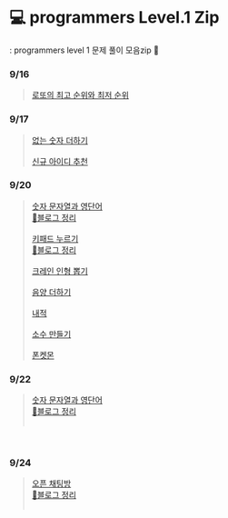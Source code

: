 # 💻 programmers Level.1 Zip
: programmers level 1 문제 풀이 모음zip 📁

### 9/16
> [로또의 최고 순위와 최저 순위](https://github.com/intersoom/programmersLv1/blob/main/%EB%A1%9C%EB%98%90%EC%9D%98%EC%B5%9C%EA%B3%A0%EC%88%9C%EC%9C%84%EC%99%80%EC%B5%9C%EC%A0%80%EC%88%9C%EC%9C%84.js)

### 9/17
> [없는 숫자 더하기](https://github.com/intersoom/programmersLv1/blob/main/%EC%97%86%EB%8A%94%EC%88%AB%EC%9E%90%EB%8D%94%ED%95%98%EA%B8%B0.js) <br><br>
> [신규 아이디 추천](https://github.com/intersoom/programmersLv1/blob/main/%EC%8B%A0%EA%B7%9C%EC%95%84%EC%9D%B4%EB%94%94%EC%B6%94%EC%B2%9C.js)

### 9/20 
> [숫자 문자열과 영단어](https://github.com/intersoom/programmersLv1/blob/main/%EC%88%AB%EC%9E%90%EB%AC%B8%EC%9E%90%EC%97%B4%EA%B3%BC%EC%98%81%EB%8B%A8%EC%96%B4.js) <br>
> [📓블로그 정리](https://blog.naver.com/cherishmyl/222511978271)<br><br>
> [키패드 누르기](https://github.com/intersoom/programmersLv1/blob/main/%ED%82%A4%ED%8C%A8%EB%93%9C%EB%88%84%EB%A5%B4%EA%B8%B0.js)<br>
> [📓블로그 정리](https://blog.naver.com/cherishmyl/222511980638)<br><br>
> [크레인 인형 뽑기](https://github.com/intersoom/programmersLv1/blob/main/%ED%81%AC%EB%A0%88%EC%9D%B8%EC%9D%B8%ED%98%95%EB%BD%91%EA%B8%B0%EA%B2%8C%EC%9E%84.js)<br><br>
> [음양 더하기](https://github.com/intersoom/programmersLv1/blob/main/%EC%9D%8C%EC%96%91%EB%8D%94%ED%95%98%EA%B8%B0.js) <br><br>
> [내적](https://github.com/intersoom/programmersLv1/blob/main/%EB%82%B4%EC%A0%81.js) <br><br>
> [소수 만들기](https://github.com/intersoom/programmersLv1/blob/main/%EC%86%8C%EC%88%98%EB%A7%8C%EB%93%A4%EA%B8%B0.js)<br><br>
> [폰켓몬](https://github.com/intersoom/programmersLv1/blob/main/%ED%8F%B0%EC%BC%93%EB%AA%AC.js)

### 9/22 
> [숫자 문자열과 영단어](https://github.com/intersoom/programmersLv1/blob/main/%EC%88%AB%EC%9E%90%EB%AC%B8%EC%9E%90%EC%97%B4%EA%B3%BC%EC%98%81%EB%8B%A8%EC%96%B4.js) <br>
> [📓블로그 정리](https://blog.naver.com/cherishmyl/222513622923)<br><br>
<br>

### 9/24 
> [오픈 채팅방](https://github.com/intersoom/programmersLv1/blob/main/%EC%98%A4%ED%94%88%EC%B1%84%ED%8C%85%EB%B0%A9.js) <br>
> [📓블로그 정리](https://blog.naver.com/cherishmyl/222515875033)<br><br>
